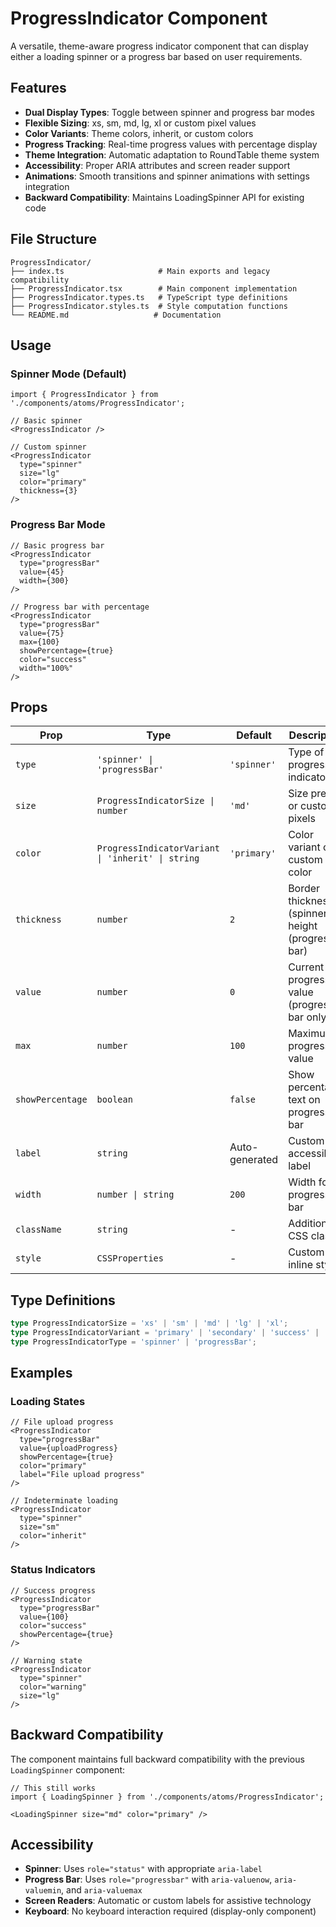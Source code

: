 # ProgressIndicator Component

A versatile, theme-aware progress indicator component that can display either a loading spinner or a progress bar based on user requirements.

## Features

- **Dual Display Types**: Toggle between spinner and progress bar modes
- **Flexible Sizing**: xs, sm, md, lg, xl or custom pixel values
- **Color Variants**: Theme colors, inherit, or custom colors
- **Progress Tracking**: Real-time progress values with percentage display
- **Theme Integration**: Automatic adaptation to RoundTable theme system
- **Accessibility**: Proper ARIA attributes and screen reader support
- **Animations**: Smooth transitions and spinner animations with settings integration
- **Backward Compatibility**: Maintains LoadingSpinner API for existing code

## File Structure

```
ProgressIndicator/
├── index.ts                     # Main exports and legacy compatibility
├── ProgressIndicator.tsx        # Main component implementation
├── ProgressIndicator.types.ts   # TypeScript type definitions
├── ProgressIndicator.styles.ts  # Style computation functions
└── README.md                   # Documentation
```

## Usage

### Spinner Mode (Default)

```tsx
import { ProgressIndicator } from './components/atoms/ProgressIndicator';

// Basic spinner
<ProgressIndicator />

// Custom spinner
<ProgressIndicator 
  type="spinner"
  size="lg" 
  color="primary" 
  thickness={3}
/>
```

### Progress Bar Mode

```tsx
// Basic progress bar
<ProgressIndicator 
  type="progressBar"
  value={45}
  width={300}
/>

// Progress bar with percentage
<ProgressIndicator 
  type="progressBar"
  value={75}
  max={100}
  showPercentage={true}
  color="success"
  width="100%"
/>
```

## Props

| Prop | Type | Default | Description |
|------|------|---------|-------------|
| `type` | `'spinner' \| 'progressBar'` | `'spinner'` | Type of progress indicator |
| `size` | `ProgressIndicatorSize \| number` | `'md'` | Size preset or custom pixels |
| `color` | `ProgressIndicatorVariant \| 'inherit' \| string` | `'primary'` | Color variant or custom color |
| `thickness` | `number` | `2` | Border thickness (spinner) or height (progress bar) |
| `value` | `number` | `0` | Current progress value (progress bar only) |
| `max` | `number` | `100` | Maximum progress value |
| `showPercentage` | `boolean` | `false` | Show percentage text on progress bar |
| `label` | `string` | Auto-generated | Custom accessibility label |
| `width` | `number \| string` | `200` | Width for progress bar |
| `className` | `string` | - | Additional CSS classes |
| `style` | `CSSProperties` | - | Custom inline styles |

## Type Definitions

```typescript
type ProgressIndicatorSize = 'xs' | 'sm' | 'md' | 'lg' | 'xl';
type ProgressIndicatorVariant = 'primary' | 'secondary' | 'success' | 'warning' | 'error' | 'info' | 'muted';
type ProgressIndicatorType = 'spinner' | 'progressBar';
```

## Examples

### Loading States
```tsx
// File upload progress
<ProgressIndicator 
  type="progressBar"
  value={uploadProgress}
  showPercentage={true}
  color="primary"
  label="File upload progress"
/>

// Indeterminate loading
<ProgressIndicator 
  type="spinner"
  size="sm"
  color="inherit"
/>
```

### Status Indicators
```tsx
// Success progress
<ProgressIndicator 
  type="progressBar"
  value={100}
  color="success"
  showPercentage={true}
/>

// Warning state
<ProgressIndicator 
  type="spinner"
  color="warning"
  size="lg"
/>
```

## Backward Compatibility

The component maintains full backward compatibility with the previous `LoadingSpinner` component:

```tsx
// This still works
import { LoadingSpinner } from './components/atoms/ProgressIndicator';

<LoadingSpinner size="md" color="primary" />
```

## Accessibility

- **Spinner**: Uses `role="status"` with appropriate `aria-label`
- **Progress Bar**: Uses `role="progressbar"` with `aria-valuenow`, `aria-valuemin`, and `aria-valuemax`
- **Screen Readers**: Automatic or custom labels for assistive technology
- **Keyboard**: No keyboard interaction required (display-only component)
